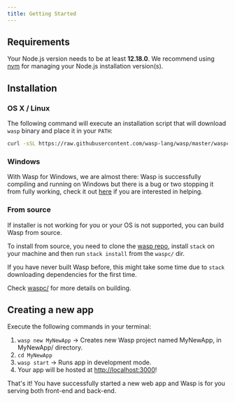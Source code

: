 ```yaml
---
title: Getting Started
---
```


## Requirements
Your Node.js version needs to be at least **12.18.0**. We recommend using
[nvm](https://github.com/nvm-sh/nvm) for managing your Node.js installation version(s).

## Installation

### OS X / Linux
The following command will execute an installation script that will download `wasp` binary and place
it in your `PATH`:

```bash
curl -sSL https://raw.githubusercontent.com/wasp-lang/wasp/master/waspc/tools/install.sh | sh
```

### Windows
With Wasp for Windows, we are almost there: Wasp is successfully compiling and running on Windows but there is a bug or two stopping it from fully working, check it out [here](https://github.com/wasp-lang/wasp/issues/48) if you are interested in helping.

### From source
If installer is not working for you or your OS is not supported, you can build Wasp from source.

To install from source, you need to clone the [wasp repo](https://github.com/wasp-lang/wasp), install `stack` on your machine and then run `stack install` from the `waspc/` dir.

If you have never built Wasp before, this might take some time due to `stack` downloading dependencies for the first time.  

Check [waspc/](https://github.com/wasp-lang/wasp/tree/master/waspc) for more details on building.


## Creating a new app
Execute the following commands in your terminal:
1. `wasp new MyNewApp` -> Creates new Wasp project named MyNewApp, in MyNewApp/ directory.
2. `cd MyNewApp`
3. `wasp start` -> Runs app in development mode.
4. Your app will be hosted at <http://localhost:3000>!

That's it! You have successfully started a new web app and Wasp is for you serving both front-end and back-end.
